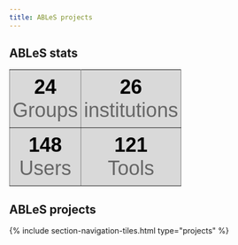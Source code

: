 ```yaml
---
title: ABLeS projects
---
```


## ABLeS stats
<div style="display: block; margin-left: auto;  margin-right: auto;">
    <style type="text/css">
    .tg  {border-collapse:collapse;border-spacing:0;}
    .tg td{border-color:black;border-style:solid;border-width:1px;font-family:Arial, sans-serif;font-size:14px;
    overflow:hidden;padding:10px 5px;word-break:normal;}
    .tg th{border-color:black;border-style:solid;border-width:1px;font-family:Arial, sans-serif;font-size:14px;
    font-weight:normal;overflow:hidden;padding:10px 5px;word-break:normal;}
    .tg .tg-9xrv{background-color:#D9D9D9;border-color:inherit;font-size:36px;font-weight:bold;text-align:center;vertical-align:top}
    </style>
    <table class="tg">
    <tbody>
    <tr>
        <th class="tg-9xrv col-4"><span style="font-weight:700;font-style:normal;text-decoration:none;color:#000;background-color:transparent">24</span><br><span style="font-weight:400;font-style:normal;text-decoration:none;color:#666;background-color:transparent">Groups</span></th>
        <th class="tg-9xrv col-4"><span style="font-weight:700;font-style:normal;text-decoration:none;color:#000;background-color:transparent">26</span><br><span style="font-weight:400;font-style:normal;text-decoration:none;color:#666;background-color:transparent">institutions</span></th>
    </tr>
    <tr>
        <td class="tg-9xrv col-4"><span style="font-weight:700;font-style:normal;text-decoration:none;color:#000;background-color:transparent">148</span><br><span style="font-weight:400;font-style:normal;text-decoration:none;color:#666;background-color:transparent">Users</span></td>
        <td class="tg-9xrv col-4"><span style="font-weight:700;font-style:normal;text-decoration:none;color:#000;background-color:transparent">121</span><br><span style="font-weight:400;font-style:normal;text-decoration:none;color:#666;background-color:transparent">Tools</span></td>
    </tr>
    </tbody>
    </table>
</div>

## ABLeS projects
{% include section-navigation-tiles.html type="projects" %}

